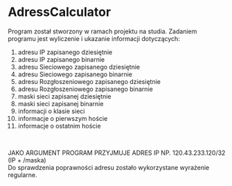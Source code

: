# AdressCalculator
Program został stworzony w ramach projektu na studia. Zadaniem programu jest wyliczenie i ukazanie informacji dotyczących: <br/>
1) adresu IP zapisanego dziesiętnie<br/>
2) adresu IP zapisanego binarnie<br/>
3) adresu Sieciowego zapisanego dziesiętnie<br/>
4) adresu Sieciowego zapisanego binarnie<br/>
5) adresu Rozgłoszeniowego zapisanego dziesiętnie<br/>
6) adresu Rozgłoszeniowego zapisanego binarnie<br/>
7) maski sieci zapisanej dziesiętnie<br/>
8) maski sieci zapisanej binarnie<br/>
9) informacji o klasie sieci<br/>
10) informacje o pierwszym hoście<br/>
11) informacje o ostatnim hoście<br/>

<br/>

JAKO ARGUMENT PROGRAM PRZYJMUJE ADRES IP NP. 120.43.233.120/32 (IP + /maska) <br/>
Do sprawdzenia poprawności adresu zostało wykorzystane wyrażenie regularne.

